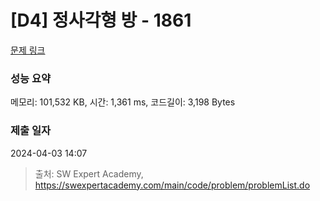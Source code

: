 # [D4] 정사각형 방 - 1861 

[문제 링크](https://swexpertacademy.com/main/code/problem/problemDetail.do?contestProbId=AV5LtJYKDzsDFAXc) 

### 성능 요약

메모리: 101,532 KB, 시간: 1,361 ms, 코드길이: 3,198 Bytes

### 제출 일자

2024-04-03 14:07



> 출처: SW Expert Academy, https://swexpertacademy.com/main/code/problem/problemList.do